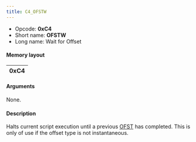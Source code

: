 ```yaml
---
title: C4_OFSTW
---
```


- Opcode: **0xC4**
- Short name: **OFSTW**
- Long name: Wait for Offset

#### Memory layout

| 0xC4 |
|------|

#### Arguments

None.

#### Description

Halts current script execution until a previous [OFST](C3_OFST.md) has completed. This is only of use if the offset type is not instantaneous.
